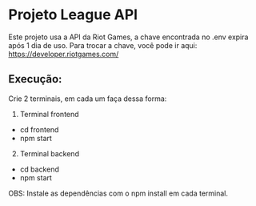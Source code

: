# Projeto League API

Este projeto usa a API da Riot Games, a chave encontrada no .env expira após 1 dia de uso.
Para trocar a chave, você pode ir aqui: https://developer.riotgames.com/

## Execução:
Crie 2 terminais, em cada um faça dessa forma:

1) Terminal frontend
- cd frontend
- npm start

2) Terminal backend
- cd backend
- npm start

OBS: Instale as dependências com o npm install em cada terminal.
